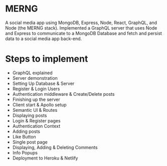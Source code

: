 # MERNG

A social media app using MongoDB, Express, Node, React, GraphQL, and Node (the MERNG stack). 
Implemented a GraphQL server that uses Node and Express to communicate to a MongoDB Database and fetch and persist data to a social media app back-end.

# Steps to implement

- GraphQL explained
- Server demonstration
- Setting Up Database & Server
- Register & Login Users
- Authentication middleware & Create/Delete posts
- Finishing up the server
- Client start & Apollo setup
- Semantic UI & Routes
- Displaying posts
- Login & Register pages
- Authentication Context
- Adding posts
- Like Button
- Single post page
- Displaying, Adding & Deleting Comments
- Info Popups
- Deployment to Heroku & Netlify
